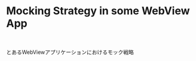 <!-- classes: title -->

# Mocking Strategy in some WebView App

<br />

とあるWebViewアプリケーションにおけるモック戦略

